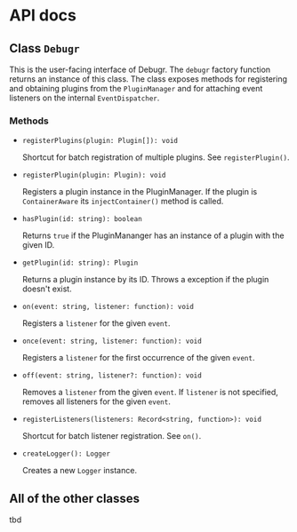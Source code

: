 API docs
========

## Class `Debugr`

This is the user-facing interface of Debugr. The `debugr` factory function
returns an instance of this class. The class exposes methods for registering
and obtaining plugins from the `PluginManager` and for attaching event listeners
on the internal `EventDispatcher`.

### Methods

 - `registerPlugins(plugin: Plugin[]): void`

   Shortcut for batch registration of multiple plugins. See `registerPlugin()`.

 - `registerPlugin(plugin: Plugin): void`

   Registers a plugin instance in the PluginManager. If the plugin is `ContainerAware`
   its `injectContainer()` method is called.

 - `hasPlugin(id: string): boolean`

   Returns `true` if the PluginMananger has an instance of a plugin with the given ID.

 - `getPlugin(id: string): Plugin`

   Returns a plugin instance by its ID. Throws a exception if the plugin doesn't exist.

 - `on(event: string, listener: function): void`

   Registers a `listener` for the given `event`.

 - `once(event: string, listener: function): void`

   Registers a `listener` for the first occurrence of the given `event`.

 - `off(event: string, listener?: function): void`

   Removes a `listener` from the given `event`. If `listener` is not specified, removes
   all listeners for the given `event`.

 - `registerListeners(listeners: Record<string, function>): void`

   Shortcut for batch listener registration. See `on()`.

 - `createLogger(): Logger`

   Creates a new `Logger` instance.

## All of the other classes

tbd
